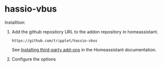 # hassio-vbus

Installtion:
1. Add the github repository URL to the addon repository in homeassistant.

   `https://github.com/tripplet/hassio-vbus`

    See [Installing third-party add-ons](https://www.home-assistant.io/common-tasks/os#installing-third-party-add-ons) in the Homeassistant documentation.

2. Configure the options
